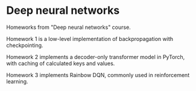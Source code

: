 # Deep neural networks
Homeworks from "Deep neural networks" course.

Homework 1 is a low-level implementation of backpropagation with checkpointing.

Homework 2 implements a decoder-only transformer model in PyTorch, with caching of calculated keys and values.

Homework 3 implements Rainbow DQN, commonly used in reinforcement learning.
